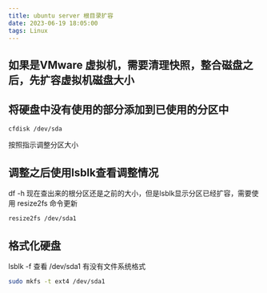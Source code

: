 ```yaml
---
title: ubuntu server 根目录扩容
date: 2023-06-19 18:05:00
tags: Linux
---
```


## 如果是VMware 虚拟机，需要清理快照，整合磁盘之后，先扩容虚拟机磁盘大小

## 将硬盘中没有使用的部分添加到已使用的分区中

```bash
cfdisk /dev/sda
```

按照指示调整分区大小

## 调整之后使用lsblk查看调整情况

df -h 现在查出来的根分区还是之前的大小，但是lsblk显示分区已经扩容，需要使用 resize2fs 命令更新

```bash
resize2fs /dev/sda1
```

## 格式化硬盘

lsblk -f 查看 /dev/sda1 有没有文件系统格式

```bash
sudo mkfs -t ext4 /dev/sda1
```
